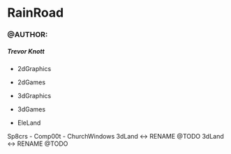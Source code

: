 # RainRoad
### @AUTHOR: 
##### Trevor Knott

* 2dGraphics
* 2dGames
* 3dGraphics
* 3dGames

* EleLand

Sp8crs - Comp00t - ChurchWindows
3dLand <-> RENAME @TODO
3dLand <-> RENAME @TODO
